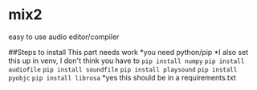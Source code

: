 # mix2
easy to use audio editor/compiler

##Steps to install
This part needs work
*you need python/pip
*I also set this up in venv, I don't think you have to
`pip install numpy`
`pip install audiofile`
`pip install soundfile`
`pip install playsound`
`pip install pyobjc`
`pip install librosa`
*yes this should be in a requirements.txt
